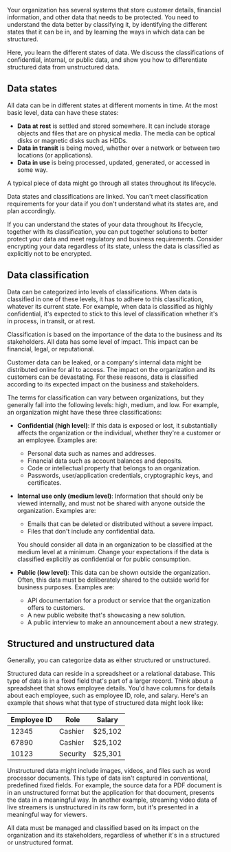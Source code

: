 Your organization has several systems that store customer details, financial information, and other data that needs to be protected. You need to understand the data better by classifying it, by identifying the different states that it can be in, and by learning the ways in which data can be structured.

Here, you learn the different states of data. We discuss the classifications of confidential, internal, or public data, and show you how to differentiate structured data from unstructured data.

## Data states

All data can be in different states at different moments in time. At the most basic level, data can have these states:

- **Data at rest** is settled and stored somewhere. It can include storage objects and files that are on physical media. The media can be optical disks or magnetic disks such as HDDs.
- **Data in transit** is being moved, whether over a network or between two locations (or applications).
- **Data in use** is being processed, updated, generated, or accessed in some way.

A typical piece of data might go through all states throughout its lifecycle.

Data states and classifications are linked. You can't meet classification requirements for your data if you don't understand what its states are, and plan accordingly. 

If you can understand the states of your data throughout its lifecycle, together with its classification, you can put together solutions to better protect your data and meet regulatory and business requirements. Consider encrypting your data regardless of its state, unless the data is classified as explicitly not to be encrypted.

## Data classification

Data can be categorized into levels of classifications. When data is classified in one of these levels, it has to adhere to this classification, whatever its current state. For example, when data is classified as highly confidential, it's expected to stick to this level of classification whether it's in process, in transit, or at rest.

Classification is based on the importance of the data to the business and its stakeholders. All data has some level of impact. This impact can be financial, legal, or reputational.

Customer data can be leaked, or a company's internal data might be distributed online for all to access. The impact on the organization and its customers can be devastating. For these reasons, data is classified according to its expected impact on the business and stakeholders.

The terms for classification can vary between organizations, but they generally fall into the following levels: high, medium, and low. For example, an organization might have these three classifications:

- **Confidential (high level)**: If this data is exposed or lost, it substantially affects the organization or the individual, whether they're a customer or an employee. Examples are:

  - Personal data such as names and addresses.
  - Financial data such as account balances and deposits.
  - Code or intellectual property that belongs to an organization.
  - Passwords, user/application credentials, cryptographic keys, and certificates.
  
- **Internal use only (medium level)**: Information that should only be viewed internally, and must not be shared with anyone outside the organization. Examples are:

  - Emails that can be deleted or distributed without a severe impact.
  - Files that don't include any confidential data.

  You should consider all data in an organization to be classified at the medium level at a minimum. Change your expectations if the data is classified explicitly as confidential or for public consumption.

- **Public (low level)**: This data can be shown outside the organization. Often, this data must be deliberately shared to the outside world for business purposes. Examples are:

  - API documentation for a product or service that the organization offers to customers.
  - A new public website that's showcasing a new solution.
  - A public interview to make an announcement about a new strategy.

## Structured and unstructured data

Generally, you can categorize data as either structured or unstructured. 

Structured data can reside in a spreadsheet or a relational database. This type of data is in a fixed field that's part of a larger record. Think about a spreadsheet that shows employee details. You'd have columns for details about each employee, such as employee ID, role, and salary. Here's an example that shows what that type of structured data might look like:

| Employee ID | Role     | Salary  |
| ----------- | -------- | ------- |
| 12345       | Cashier  | $25,102 |
| 67890       | Cashier  | $25,102 |
| 10123       | Security | $25,301 |

Unstructured data might include images, videos, and files such as word processor documents. This type of data isn't captured in conventional, predefined fixed fields. For example, the source data for a PDF document is in an unstructured format but the application for that document, presents the data in a meaningful way. In another example, streaming video data of live streamers is unstructured in its raw form, but it's presented in a meaningful way for viewers.

All data must be managed and classified based on its impact on the organization and its stakeholders, regardless of whether it's in a structured or unstructured format.
